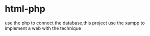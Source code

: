 # html-php
use the php to connect the database,this project use the xampp to implement a web with the technique
